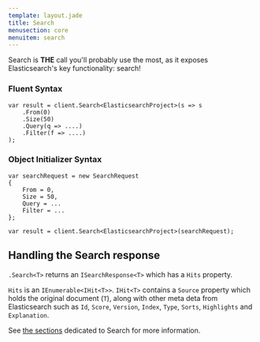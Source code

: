 ```yaml
---
template: layout.jade
title: Search
menusection: core
menuitem: search
---
```



Search is **THE** call you'll probably use the most, as it exposes Elasticsearch's key functionality: search!

### Fluent Syntax

    var result = client.Search<ElasticsearchProject>(s => s
        .From(0)
    	.Size(50)
        .Query(q => ....)
        .Filter(f => ....)	     
    );

### Object Initializer Syntax

	var searchRequest = new SearchRequest
	{
		From = 0,
		Size = 50,
		Query = ...
		Filter = ...
	};

	var result = client.Search<ElasticsearchProject>(searchRequest);

## Handling the Search response

`.Search<T>` returns an `ISearchResponse<T>` which has a `Hits` property.

`Hits` is an `IEnumerable<IHit<T>>`.  `IHit<T>` contains a `Source` property which holds the original document (`T`), along with other meta deta from Elasticsearch such as `Id`, `Score`, `Version`, `Index`, `Type`, `Sorts`, `Highlights` and `Explanation`.

See [the sections](/nest/search/basics.html) dedicated to Search for more information.





